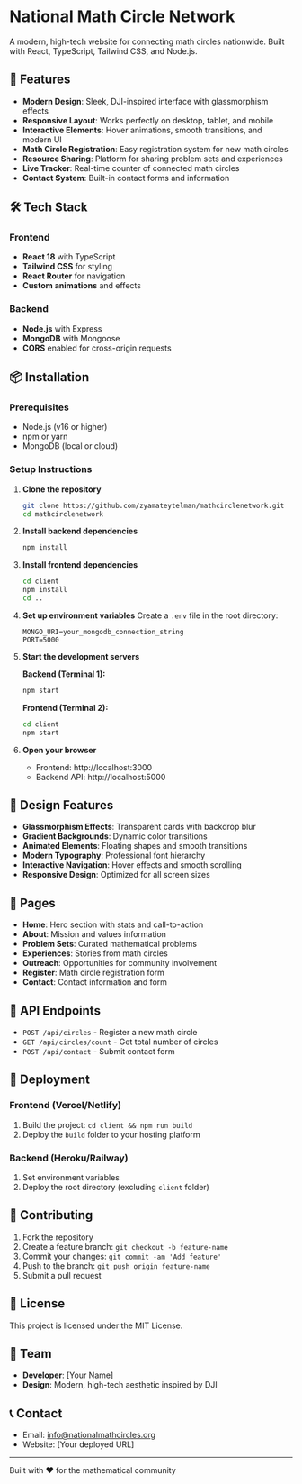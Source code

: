 # National Math Circle Network

A modern, high-tech website for connecting math circles nationwide. Built with React, TypeScript, Tailwind CSS, and Node.js.

## 🚀 Features

- **Modern Design**: Sleek, DJI-inspired interface with glassmorphism effects
- **Responsive Layout**: Works perfectly on desktop, tablet, and mobile
- **Interactive Elements**: Hover animations, smooth transitions, and modern UI
- **Math Circle Registration**: Easy registration system for new math circles
- **Resource Sharing**: Platform for sharing problem sets and experiences
- **Live Tracker**: Real-time counter of connected math circles
- **Contact System**: Built-in contact forms and information

## 🛠️ Tech Stack

### Frontend
- **React 18** with TypeScript
- **Tailwind CSS** for styling
- **React Router** for navigation
- **Custom animations** and effects

### Backend
- **Node.js** with Express
- **MongoDB** with Mongoose
- **CORS** enabled for cross-origin requests

## 📦 Installation

### Prerequisites
- Node.js (v16 or higher)
- npm or yarn
- MongoDB (local or cloud)

### Setup Instructions

1. **Clone the repository**
   ```bash
   git clone https://github.com/zyamateytelman/mathcirclenetwork.git
   cd mathcirclenetwork
   ```

2. **Install backend dependencies**
   ```bash
   npm install
   ```

3. **Install frontend dependencies**
   ```bash
   cd client
   npm install
   cd ..
   ```

4. **Set up environment variables**
   Create a `.env` file in the root directory:
   ```env
   MONGO_URI=your_mongodb_connection_string
   PORT=5000
   ```

5. **Start the development servers**

   **Backend (Terminal 1):**
   ```bash
   npm start
   ```

   **Frontend (Terminal 2):**
   ```bash
   cd client
   npm start
   ```

6. **Open your browser**
   - Frontend: http://localhost:3000
   - Backend API: http://localhost:5000

## 🎨 Design Features

- **Glassmorphism Effects**: Transparent cards with backdrop blur
- **Gradient Backgrounds**: Dynamic color transitions
- **Animated Elements**: Floating shapes and smooth transitions
- **Modern Typography**: Professional font hierarchy
- **Interactive Navigation**: Hover effects and smooth scrolling
- **Responsive Design**: Optimized for all screen sizes

## 📱 Pages

- **Home**: Hero section with stats and call-to-action
- **About**: Mission and values information
- **Problem Sets**: Curated mathematical problems
- **Experiences**: Stories from math circles
- **Outreach**: Opportunities for community involvement
- **Register**: Math circle registration form
- **Contact**: Contact information and form

## 🔧 API Endpoints

- `POST /api/circles` - Register a new math circle
- `GET /api/circles/count` - Get total number of circles
- `POST /api/contact` - Submit contact form

## 🚀 Deployment

### Frontend (Vercel/Netlify)
1. Build the project: `cd client && npm run build`
2. Deploy the `build` folder to your hosting platform

### Backend (Heroku/Railway)
1. Set environment variables
2. Deploy the root directory (excluding `client` folder)

## 🤝 Contributing

1. Fork the repository
2. Create a feature branch: `git checkout -b feature-name`
3. Commit your changes: `git commit -am 'Add feature'`
4. Push to the branch: `git push origin feature-name`
5. Submit a pull request

## 📄 License

This project is licensed under the MIT License.

## 👥 Team

- **Developer**: [Your Name]
- **Design**: Modern, high-tech aesthetic inspired by DJI

## 📞 Contact

- Email: info@nationalmathcircles.org
- Website: [Your deployed URL]

---

Built with ❤️ for the mathematical community 